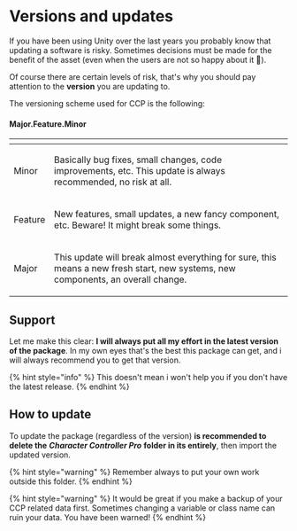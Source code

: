 # Versions and updates

If you have been using Unity over the last years you probably know that updating a software is risky. Sometimes decisions must be made for the benefit of the asset \(even when the users are not so happy about it 🤬\).

Of course there are certain levels of risk, that's why you should pay attention to the **version** you are updating to.

The versioning scheme used for CCP is the following:

#### Major.Feature.Minor

<table>
  <thead>
    <tr>
      <th style="text-align:left"></th>
      <th style="text-align:left"></th>
    </tr>
  </thead>
  <tbody>
    <tr>
      <td style="text-align:left">
        <p></p>
        <p>Minor</p>
      </td>
      <td style="text-align:left">
        <p></p>
        <p>Basically bug fixes, small changes, code improvements, etc. This update
          is always recommended, no risk at all.</p>
      </td>
    </tr>
    <tr>
      <td style="text-align:left">
        <p></p>
        <p>Feature</p>
      </td>
      <td style="text-align:left">
        <p></p>
        <p>New features, small updates, a new fancy component, etc. Beware! It might
          break some things.</p>
      </td>
    </tr>
    <tr>
      <td style="text-align:left">
        <p></p>
        <p>Major</p>
      </td>
      <td style="text-align:left">
        <p></p>
        <p>This update will break almost everything for sure, this means a new fresh
          start, new systems, new components, an overall change.</p>
      </td>
    </tr>
  </tbody>
</table>

## Support

Let me make this clear: **I will always put all my effort in the latest version of the package**. In my own eyes that's the best this package can get, and i will always recommend you to get that version.  

{% hint style="info" %}
This doesn't mean i won't help you if you don't have the latest release. 
{% endhint %}

## How to update

To update the package \(regardless of the version\) **is recommended to delete the** _**Character Controller Pro**_ **folder in its entirely**, then import the updated version. 

{% hint style="warning" %}
Remember always to put your own work outside this folder.
{% endhint %}

{% hint style="warning" %}
It would be great if you make a backup of your CCP related data first. Sometimes changing a variable or class name can ruin your data. You have been warned!
{% endhint %}



